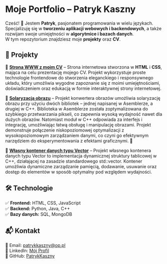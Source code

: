 # Moje Portfolio – Patryk Kaszny  

Cześć! 👋 Jestem **Patryk**, pasjonatem programowania w wielu językach.  
Specjalizuję się w **tworzeniu aplikacji webowych i backendowych**, a także rozwijam swoje umiejętności w **algorytmice i bazach danych**.  
W tym repozytorium znajdziesz moje **projekty** oraz **CV**.  

## 🚀 Projekty  
🔹 **[Strona WWW z moim CV](https://patrykkasznycv.netlify.app)** – Strona internetowa stworzona w **HTML** i **CSS**, mająca na celu prezentację mojego CV. Projekt wykorzystuje proste technologie frontendowe do stworzenia eleganckiego i responsywnego układu, który umożliwia wygodne zapoznanie się z moimi umiejętnościami, doświadczeniem oraz edukacją w formie interaktywnej strony internetowej.

🔹 **[Solaryzacja obrazu](https://github.com/PatrykKaszny/Patryk-Kaszny-projekty/tree/main/Solaryzacja)** – Projekt konwertera obrazów umożliwia solaryzację obrazu przy użyciu dwóch bibliotek – jednej napisanej w Asemblerze, a drugiej w C++. Biblioteka w Asemblerze została zoptymalizowana do szybkiego przetwarzania pikseli, co zapewnia wysoką wydajność nawet dla dużych obrazów. Natomiast moduł w C++ odpowiada za interfejs i integrację, umożliwiając łatwą obsługę i manipulację obrazami.
Projekt demonstruje połączenie niskopoziomowej optymalizacji z wysokopoziomowym zarządzaniem danymi, co czyni go efektywnym narzędziem do eksperymentowania z efektami graficznymi. 🚀  

🔹 **[Własny kontener danych typu Vector]([link_do_repozytorium](https://github.com/PatrykKaszny/Patryk-Kaszny-projekty/tree/main/Projekt%20tablica%20vector))** – Projekt własnego kontenera danych typu Vector to implementacja dynamicznej struktury tablicowej w C++, działającej na zasadzie standardowego std::vector. Kontener umożliwia dynamiczne zarządzanie pamięcią, dodawanie, usuwanie oraz dostęp do elementów w sposób optymalny pod względem wydajności.  

## 🛠 Technologie  
✅ **Frontend:** HTML, CSS, JavaScript  
✅ **Backend:** Python, Java, C++  
✅ **Bazy danych:** SQL, MongoDB  

## 📬 Kontakt  
📧 Email: [patrykkaszny@op.pl](mailto:patrykkaszny@op.pl)  
💼 LinkedIn: [Mój Profil](https://www.linkedin.com/in/patryk-kaszny-21b117356/)  
🐙 GitHub: [PatrykKaszny](https://github.com/PatrykKaszny/Patryk-Kaszny-projekty)  

